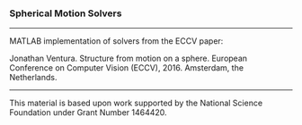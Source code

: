 ### Spherical Motion Solvers ###

---
MATLAB implementation of solvers from the ECCV paper:

Jonathan Ventura.  Structure from motion on a sphere.  European Conference on Computer Vision (ECCV), 2016.  Amsterdam, the Netherlands.

---

This material is based upon work supported by the National Science Foundation under Grant Number 1464420.
